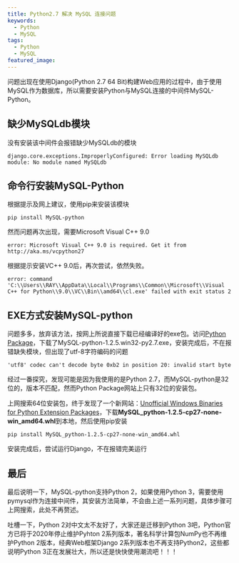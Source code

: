 ```yaml
---
title: Python2.7 解决 MySQL 连接问题
keywords:
  - Python
  - MySQL
tags:
  - Python
  - MySQL
featured_image:
---
```


问题出现在使用Django(Python 2.7 64 Bit)构建Web应用的过程中，由于使用MySQL作为数据库，所以需要安装Python与MySQL连接的中间件MySQL-Python。

<!--more-->

## 缺少MySQLdb模块

没有安装该中间件会报错缺少MySQLdb的模块

```
django.core.exceptions.ImproperlyConfigured: Error loading MySQLdb module: No module named MySQLdb
```

## 命令行安装MySQL-Python

根据提示及网上建议，使用pip来安装该模块

```
pip install MySQL-python
```

然而问题再次出现，需要Microsoft Visual C++ 9.0

```
error: Microsoft Visual C++ 9.0 is required. Get it from http://aka.ms/vcpython27
```

根据提示安装VC++ 9.0后，再次尝试，依然失败。

```
error: command 'C:\\Users\\RAY\\AppData\\Local\\Programs\\Common\\Microsoft\\Visual C++ for Python\\9.0\\VC\\Bin\\amd64\\cl.exe' failed with exit status 2
```

## EXE方式安装MySQL-python

问题多多，放弃该方法，按网上所说直接下载已经编译好的exe包。访问[Python Package](https://pypi.python.org/pypi/MySQL-python/1.2.5)，下载了MySQL-python-1.2.5.win32-py2.7.exe，安装完成后，不在报错缺失模块，但出现了utf-8字符编码的问题

```
'utf8' codec can't decode byte 0xb2 in position 20: invalid start byte
```

经过一番探究，发现可能是因为我使用的是Python 2.7，而MySQL-python是32位的，版本不匹配，然而Python Package网站上只有32位的安装包。

上网搜索64位安装包，终于发现了一个新网站：[Unofficial Windows Binaries for Python Extension Packages](https://www.lfd.uci.edu/~gohlke/pythonlibs/#mysql-python)，下载**MySQL_python-1.2.5-cp27-none-win_amd64.whl**到本地，然后使用pip安装

```
pip install MySQL_python-1.2.5-cp27-none-win_amd64.whl
```
安装完成后，尝试运行Django，不在报错完美运行

## 最后

最后说明一下，MySQL-python支持Python 2，如果使用Python 3，需要使用pymysql作为连接中间件，其安装方法简单，不会由上述一系列问题，具体步骤可上网搜索，此处不再赘述。

吐槽一下，Python 2对中文太不友好了，大家还是迁移到Python 3吧，Python官方已将于2020年停止维护Pyhton 2系列版本，著名科学计算包NumPy也不再维护Python 2版本，经典Web框架Django 2系列版本也不再支持Python2，这些都说明Python 3正在发展壮大，所以还是快快使用潮流吧！！！
